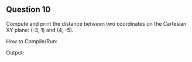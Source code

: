 ## Question 10

Compute and print the distance between two coordinates on the Cartesian XY plane: (-3, 1) and (4, -5).

How to Compile/Run:

Output:
